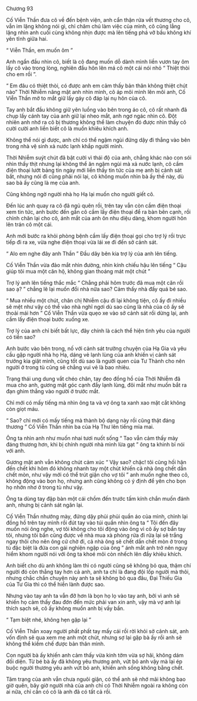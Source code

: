 




Chương 93


Cố Viễn Thần đưa cô về đến bệnh viện, anh cẩn thận rửa vết thương cho cô, vẫn im lặng không nói gì, chỉ chăm chú làm việc của mình, cô cũng lẳng lặng nhìn anh cuối cùng không nhịn được mà lên tiếng phá vỡ bầu không khí yên tĩnh giữa hai.

“ Viễn Thần, em muốn ôm ”

Anh ngẩn đầu nhìn cô, biết là cô đang muốn dỗ dành mình liền vươn tay ôm lấy cô vào trong lòng, nghiên đầu hôn lên má cô một cái nói nhỏ “ Thiệt thòi cho em rồi ”.

“ Em đâu có thiệt thòi, có được anh em cảm thấy bản thân không thiệt chút nào” Thời Nhiễm nâng mặt anh nhìn mình, cô áp môi mình lên môi anh, Cố Viễn Thần mở to mắt giữ lấy gáy cô đáp lại nụ hôn của cô.

Tay anh bắt đầu không giữ yên luồng vào bên trong áo cô, cô rất nhanh đã chụp lấy cánh tay của anh giữ lại nheo mắt, anh ngơ ngác nhìn cô. Đột nhiên anh nhớ ra cô bị thương không thể làm chuyện đó được nhìn thấy cô cười cười anh liền biết cô là muốn khiêu khích anh.

Không thể nói gì được, anh chỉ có thể ngậm ngùi đứng dậy đi thẳng vào bên trong nhà vệ sinh xả nước lạnh khắp người mình.



Thời Nhiễm suýt chút đã bật cười vì thái độ của anh, chẳng khác nào con sói nhìn thấy thịt nhưng lại không thể ăn ngậm ngùi mà xả nước lạnh, cô cầm điện thoại lướt bảng tin ngày mới liền thấy tin tức của mẹ anh bị cảnh sát bắt, nhưng nói đi cũng phải nói lại, cô không muốn nhìn bà ấy thế này, dù sao bà ấy cũng là mẹ của anh.

Cũng không ngờ người nhà họ Hạ lại muốn cho người giết cô.

Đến lúc anh quay ra cô đã ngủ quên rồi, trên tay vẫn còn cầm điện thoại xem tin tức, anh bước đến gần cô cầm lấy điện thoại để ra bàn bên cạnh, rồi chỉnh chăn lại cho cô, ánh mắt của anh ôn nhu diệu dàng, khom người hôn lên trán cô một cái.

Anh mới bước ra khỏi phòng bệnh cầm lấy điện thoại gọi cho trợ lý rồi trực tiếp đi ra xe, vừa nghe điện thoại vừa lái xe đi đến sở cảnh sát.

“ Alo em nghe đây anh Thần ” Đầu dây bên kia trợ lý của anh lên tiếng.

Cố Viễn Thần vừa đảo mắt nhìn đường, nhìn kính chiếu hậu lên tiếng “ Cậu giúp tôi mua một căn hộ, không gian thoáng mát một chút ”

Trợ lý anh lên tiếng thắc mắc “ Chẳng phải hôm trước đã mua một căn rồi sao ạ? ” chẳng lẽ lại muốn đổi nhà nữa sao? Cảm thấy nhà đấy quá bé sao.

“ Mua nhiều một chút, chân chị Nhiễm cậu đi lại không tiện, cô ấy đi nhiều sẽ mệt như vậy có thể vào nhà nghĩ ngơi dù sao cũng là nhà của cô ấy sẽ thoải mái hơn ” Cố Viễn Thần vừa quẹo xe vào sở cảnh sát rồi dừng lại, anh cầm lấy điện thoại bước xuống xe.

Trợ lý của anh chỉ biết bất lực, đây chính là cách thể hiện tình yêu của người có tiền sao?



Anh bước vào bên trong, nố với cảnh sát trưởng chuyện của Hạ Gia và yêu cầu gặp người nhà họ Hạ, dáng vẻ lạnh lùng của anh khiến vị cảnh sát trưởng kia giật mình, cũng tốt dù sao là người quen của Tư Thành cho nên người ở trong tù cũng sẽ chẳng vui vẻ là bao nhiêu.

Trạng thái ung dung vắt chéo chân, tay đeo đồng hồ của Thời Nhiễm đã mua cho anh, gương mặt góc cạnh đầy lạnh lùng, đôi mắt như muốn bắt ra đạn ghim thẳng vào người ở trước mắt.

Chỉ mới có mấy tiếng mà nhìn ông ta và vợ ông ta xanh xao mặt cắt không còn giọt máu.

“ Sao? chỉ mới có mấy tiếng mà thành bộ dạng này rồi cũng thật đáng thương ” Cố Viễn Thần nhìn ba của Hạ Thư lên tiếng mỉa mai.

Ông ta nhìn anh như muốn nhai tươi nuốt sống “ Tao vẫn cảm thấy mày đáng thương hơn, khi bị chính người nhà mình lừa gạt ” ông ta khinh bỉ nói với anh.

Gương mặt anh vẫn không chút cảm xúc “ Vậy sao? chậc! tôi cũng hối hận đến chết khi hôm đó không nhanh tay một chút khiến cả nhà ông chết dần chết mòn, như vậy mới có thể trút giận cho vợ tôi ” anh muốn nghe theo cô, không động vào bọn họ, nhưng anh cũng không có ý định để yên cho bọn họ nhởn nhơ ở trong tù như vậy.

Ông ta dùng tay đập bàn một cái chồm đến trước tấm kính chắn muốn đánh anh, nhưng bị cảnh sát ngăn lại.

Cố Viễn Thần nhướng mày, đứng dậy phủi phủi quần áo của mình, chỉnh lại đồng hồ trên tay mình rồi đút tay vào túi quần nhìn ông ta “ Tôi đến đây muốn nói ông nghe, vợ tôi không cho tôi động vào ông vì cô ấy sợ bẩn tay tôi, nhưng tôi bẩn cũng được về nhà mua xà phòng rửa đi rửa lại sẽ trắng ngay thôi cho nên ông cứ chờ đi, cả nhà ông sẽ chết dần chết mòn ở trong tù đặc biệt là đứa con gái nghiện ngập của ông ” ánh mắt anh trở nên nguy hiểm khom người nói với ông ta khoé môi còn nhếch lên đầy khiêu khích.

Anh biết cho dù anh không làm thì có người cũng sẽ không bỏ qua, thậm chí người đó còn thẳng tay hơn cả anh, anh ta chỉ là đang đội lốp người mà thôi, nhưng chắc chắn chuyện này anh ta sẽ không bỏ qua đâu, Đại Thiếu Gia của Tư Gia thì có thể hiền lành được sao.

Nhưng vào tay anh ta vẫn đỡ hơn là bọn họ lọ vào tay anh, bởi vì anh sẽ khiến họ cảm thấy đau đớn đến mức phải van xin anh, vậy mà vợ anh lại thích sạch sẽ, cô ấy không muốn anh bị vấy bẩn.

“ Tạm biệt nhé, không hẹn gặp lại ”

Cố Viễn Thần xoay người phất phất tay mấy cái rồi rời khỏi sở cảnh sát, anh vốn định sẽ qua xem mẹ anh một chút, nhưng sợ lại gặp bà ấy rồi anh sẽ không thể kiềm chế được bản thân mình.

Con người bà ấy khiến anh cảm thấy vừa kinh tởm vừa sợ hãi, không dám đối diện. Từ bé bà ấy đã không yêu thương anh, vứt bỏ anh vậy mà lại ép buộc người thương yêu anh vứt bỏ anh, khiến anh sống không bằng chết.

Tâm trạng của anh vẫn chưa nguôi giận, có thể anh sẽ nhớ mãi không bao giờ quên, bây giờ người nhà của anh chỉ có Thời Nhiễm ngoài ra không còn ai nữa, chỉ cần có cô là anh đã có tất cả rồi.




